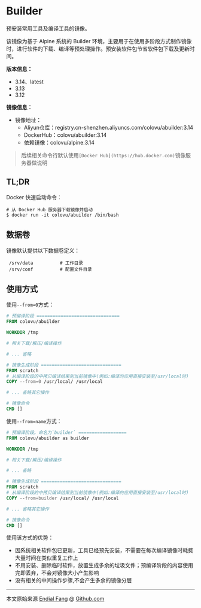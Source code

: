 # Builder

预安装常用工具及编译工具的镜像。

该镜像为基于 Alpine 系统的 Builder 环境，主要用于在使用多阶段方式制作镜像时，进行软件的下载、编译等预处理操作。预安装软件包节省软件包下载及更新时间。


**版本信息：**

- 3.14、latest
- 3.13
- 3.12

**镜像信息：**

* 镜像地址：
  - Aliyun仓库：registry.cn-shenzhen.aliyuncs.com/colovu/abuilder:3.14
  - DockerHub：colovu/abuilder:3.14
  * 依赖镜像：colovu/alpine:3.14

> 后续相关命令行默认使用`[Docker Hub](https://hub.docker.com)`镜像服务器做说明



## TL;DR

Docker 快速启动命令：

```shell
# 从 Docker Hub 服务器下载镜像并启动
$ docker run -it colovu/abuilder /bin/bash
```



## 数据卷

镜像默认提供以下数据卷定义：

```shell
 /srv/data			# 工作目录
 /srv/conf		    # 配置文件目录
```




## 使用方式

使用`--from=0`方式：

```dockerfile
# 预编译阶段 ===============================
FROM colovu/abuilder

WORKDIR /tmp

# 相关下载/解压/编译操作

# ... 省略

# 镜像生成阶段 ==============================
FROM scratch
# 从编译阶段的中拷贝编译结果到当前镜像中(例如:编译的应用直接安装至/usr/local时)
COPY --from=0 /usr/local/ /usr/local

# ... 省略其它操作

# 镜像命令
CMD []
```

使用`--from=name`方式：

```dockerfile
# 预编译阶段。命名为`builder` ==================
FROM colovu/abuilder as builder

WORKDIR /tmp

# 相关下载/解压/编译操作

# ... 省略

# 镜像生成阶段 ==============================
FROM scratch
# 从编译阶段的中拷贝编译结果到当前镜像中(例如:编译的应用直接安装至/usr/local时)
COPY --from=builder /usr/local/ /usr/local

# ... 省略其它操作

# 镜像命令
CMD []
```

使用该方式的优势：

- 因系统相关软件包已更新，工具已经预先安装，不需要在每次编译镜像时耗费大量时间在类似重复工作上
- 不用安装、删除临时软件，放置生成多余的垃圾文件；预编译阶段的内容使用完即丢弃，不会对镜像大小产生影响
- 没有相关的中间操作步骤,不会产生多余的镜像分层




----

本文原始来源 [Endial Fang](https://github.com/colovu) @ [Github.com](https://github.com)

